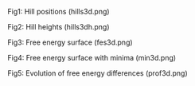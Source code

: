 Fig1: Hill positions (hills3d.png)

Fig2: Hill heights (hills3dh.png)

Fig3: Free energy surface (fes3d.png)

Fig4: Free energy surface with minima (min3d.png)

Fig5: Evolution of free energy differences (prof3d.png)
